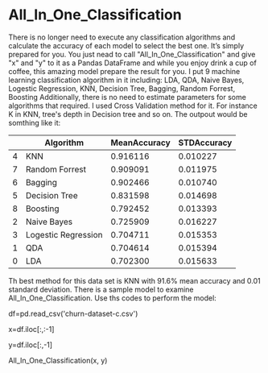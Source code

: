 # All_In_One_Classification
There is no longer need to execute any classification algorithms and calculate the accuracy of each model to select the best one.
It’s simply prepared for you. You just nead to call "All_In_One_Classification" and give "x" and "y" to it as a Pandas DataFrame
and while you enjoy drink a cup of coffee, this amazing model prepare the result for you.
I put 9 machine learning classification algorithm in it including:
LDA, QDA, Naive Bayes, Logestic Regression, KNN, Decision Tree, Bagging, Random Forrest, Boosting
Additionally, there is no need to estimate parameters for some algorithms that required. 
I used Cross Validation method for it. For instance K in KNN, tree's depth in Decision tree and so on.
The outpout would be somthing like it:

|   |Algorithm|MeanAccuracy|STDAccuracy|
|---|---------|------------|-----------|
|4   |               KNN |     0.916116 |    0.010227|
|7   |    Random Forrest  |    0.909091  |   0.011975|
|6    |          Bagging  |    0.902466   |  0.010740|
|5   |     Decision Tree  |    0.831598  |   0.014698|
|8   |          Boosting  |    0.792452 |    0.013393|
|2    |      Naive Bayes  |    0.725909  |   0.016227|
|3 | Logestic Regression  |    0.704711  |   0.015353|
|1   |               QDA  |    0.704614  |   0.015394|
|0    |              LDA  |    0.702300  |   0.015633|

Th best method for this data set is KNN with 91.6% mean accuracy and 0.01 standard deviation.
There is a sample model to examine All_In_One_Classification.
Use ths codes to perform the model:

df=pd.read_csv('churn-dataset-c.csv')

x=df.iloc[:,:-1]

y=df.iloc[:,-1]

All_In_One_Classification(x, y)
